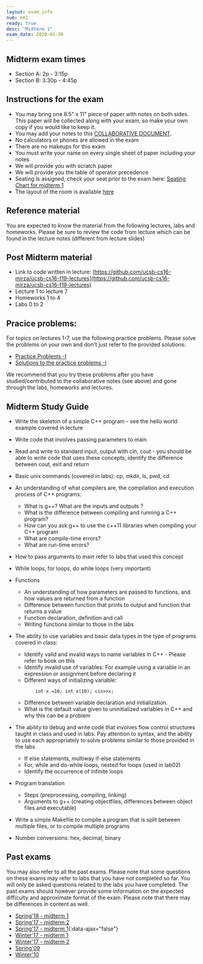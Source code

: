```yaml
---
layout: exam_info
num: e01
ready: true
desc: "Midterm 1"
exam_date: 2020-01-30 
---
```


## Midterm exam times

* Section A: 2p - 3:15p
* Section B: 3:30p - 4:45p

## Instructions for the exam 

* You may bring one 8.5" x 11" piece of paper with notes on both sides. This paper will be collected along with your exam, so make your own copy if you would like to keep it.
* You may add your notes to this [COLLABORATIVE DOCUMENT](https://docs.google.com/document/d/1FY4WxNp9Vdc9jtEhCSRUVSeLgF4MjjHQaQuaMg7rQP4/edit?usp=sharing).
* No calculators or phones are allowed in the exam  
* There are no makeups for this exam
* You must write your name on every single sheet of paper including your notes
* We will provide you with scratch paper
* We will provide you the table of operator precedence
* Seating is assigned, check your seat prior to the exam here: [Seating Chart for midterm 1](https://drive.google.com/file/d/1xBSOgccG4VEjRUnKhsgYXQlLV7b3FNJ4/view?usp=sharing)
* The layout of the room is available [here](http://embarcadero.classroom.id.ucsb.edu/seating-chart)

## Reference material
You are expected to know the material from the following lectures, labs and homeworks. Please be sure to review the code from lecture which can be found in the lecture notes (different from lecture slides)


## Post Midterm material

* Link to code written in lecture: [https://github.com/ucsb-cs16-mirza/ucsb-cs16-f19-lectures](https://github.com/ucsb-cs16-mirza/ucsb-cs16-f19-lectures)
* Lecture 1 to lecture 7
* Homeworks 1 to 4
* Labs 0 to 2

## Pracice problems: 

For topics on lectures 1-7, use the following practice problems. Please solve the problems on your own and don't just refer to the provided solutions:

* [Practice Problems -I](https://docs.google.com/document/d/1-hpeFpfTvdcvNeTgvdJpWsLrkXrpdrq4-ZA1Dg7fC6w/edit?usp=sharing)
* [Solutions to the practice problems -I](https://docs.google.com/document/d/1ezZK5Xh2zax86bvSy2o9gaNp2bPWDMLDwJX0oP_SGoQ/edit?usp=sharing)
 

We recommend that you try these problems after you have studied/contributed to the collaborative notes (see above) and gone through the labs, homeworks and lectures.



## Midterm Study Guide

* Write the skeleton of a simple C++ program - see the hello world example covered in lecture
* Write code that involves passing parameters to main
* Read and write to standard input, output with cin, cout - you should be able to write code that uses these concepts, identify the difference between cout, exit and return 
* Basic unix commands (covered in labs): cp, mkdir, ls, pwd, cd
* An understanding of what compilers are, the compilation and execution process of C++ programs: 
    * What is g++? What are the inputs and outputs ?
    * What is the difference between compiling and running a C++ program?
    * How can you ask g++ to use the c++11 libraries when compiling your C++ program
    * What are compile-time errors?
    * What are run-time errors?

* How to pass arguments to main refer to labs that used this concept

* While loops, for loops, do while loops (very important)

* Functions
  * An understanding of how parameters are passed to functions, and how values are returned from a function
  * Difference between function that prints to output and function that returns a value
  * Function declaration, definition and call
  * Writing functions similar to those in the labs

* The ability to use variables and basic data types in the type of programs covered in class:
    * Identify valid and invalid ways to name variables in C++ - Please refer to book on this
    * Identify invalid use of variables: For example using a variable in an expression or assignment before declaring it
    * Different ways of initializing variable: 
        ```
            int x =10; int x(10); cin>>x;
        ```
    * Difference between variable declaration and initialization.
    * What is the default value given to uninitialized variables in C++ and why this can be a problem

* The ability to debug and write code that involves flow control structures taught in class and used in labs. Pay attention to syntax, and the ability to use each appropriately to solve problems similar to those provided in the labs
    * If else statements, multiway if-else statements
    * For, while and do-while loops, nested for loops (used in lab02)
    * Identify the occurrence of infinite loops

* Program translation
    * Steps (preprocessing, compiling, linking)
    * Arguments to g++ (creating objectfiles, differences between object files and executable)

* Write a simple Makefile to compile a program that is split between multiple files, or to compile multiple programs
* Number conversions: hex, decimal, binary

## Past exams
You may also refer to all the past exams. Please note that some questions on these exams may refer to labs that you have not completed so far. You will only be asked questions related to the labs you have completed. The past exams should however provide some information on the expected difficulty and approximate format of the exam. Please note that there may be differences in content as well.

* [Spring'18 - midterm 1](https://docs.google.com/document/d/1hUNlHmDuhFNnOvE1ycDie6HfPjhmM8_PtOZrg_KW3uE/edit?usp=sharing)
* [Spring'17 - midterm 2](https://docs.google.com/document/d/1ntjJnT3H9DAeQbygjyJoC6PLHIM9xyarSTFpOGF9KsU/edit?usp=sharing)
* [Spring'17 - midterm 1](midterm1-sp17.pdf){:data-ajax="false"}
* [Winter'17 - midterm 1](https://drive.google.com/file/d/0B__7284Jee0fS1hYSW1yMUpYd2s/view?usp=sharing)
* [Winter'17 - midterm 2](https://drive.google.com/open?id=0B1z9k2M7uTvJQlVPZnZMM2JiQkk) 
* [Spring'09](https://pconrad.github.io/old_pconrad_cs16/09F/exams/E01/practiceExam.01/index.html)
* [Winter'10](https://pconrad.github.io/old_pconrad_cs16/10W/exams/E01/actualExam/exam.pdf)

